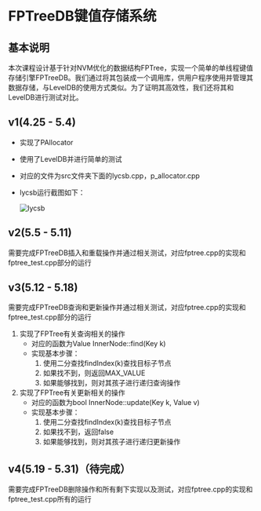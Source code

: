 # FPTreeDB键值存储系统

## 基本说明

本次课程设计基于针对NVM优化的数据结构FPTree，实现一个简单的单线程键值存储引擎FPTreeDB。我们通过将其包装成一个调用库，供用户程序使用并管理其数据存储，与LevelDB的使用方式类似。为了证明其高效性，我们还将其和LevelDB进行测试对比。

## v1(4.25 - 5.4)

- 实现了PAllocator

- 使用了LevelDB并进行简单的测试

- 对应的文件为src文件夹下面的lycsb.cpp，p_allocator.cpp

- lycsb运行截图如下：

  ![lycsb](https://github.com/kjhmh2/database418/blob/v3/pic/lycsb.JPG)

## v2(5.5 - 5.11)

需要完成FPTreeDB插入和重载操作并通过相关测试，对应fptree.cpp的实现和fptree_test.cpp部分的运行



## v3(5.12 - 5.18)

需要完成FPTreeDB查询和更新操作并通过相关测试，对应fptree.cpp的实现和fptree_test.cpp部分的运行

1. 实现了FPTree有关查询相关的操作
   - 对应的函数为Value InnerNode::find(Key k)
   - 实现基本步骤：
     1. 使用二分查找findIndex(k)查找目标子节点
     2. 如果找不到，则返回MAX_VALUE
     3. 如果能够找到，则对其孩子进行递归查询操作
2. 实现了FPTree有关更新相关的操作
   - 对应的函数为bool InnerNode::update(Key k, Value v)
   - 实现基本步骤：
     1. 使用二分查找findIndex(k)查找目标子节点
     2. 如果找不到，返回false
     3. 如果能够找到，则对其孩子进行递归更新操作

## v4(5.19 - 5.31)（待完成）

需要完成FPTreeDB删除操作和所有剩下实现以及测试，对应fptree.cpp的实现和fptree_test.cpp所有的运行

